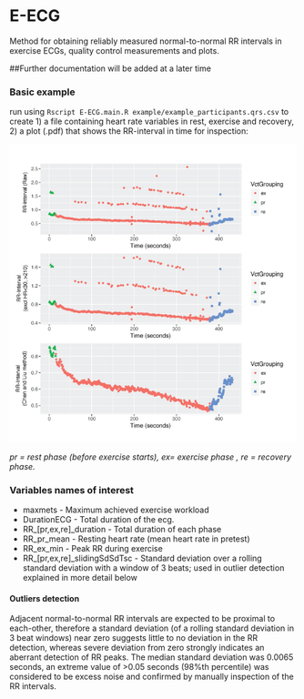 # E-ECG
Method for obtaining reliably measured normal-to-normal RR intervals in exercise ECGs, quality control measurements and plots.

##Further documentation will be added at a later time

### Basic example
run using `Rscript E-ECG.main.R example/example_participants.qrs.csv` to create 1) a file containing heart rate variables in rest, exercise and recovery, 2) a plot (.pdf) that shows the RR-interval in time for inspection:



![RR](example.jpg "example RR interval profile")


*pr = rest phase (before exercise starts), ex= exercise phase , re = recovery phase.*


### Variables names of interest
- maxmets - Maximum achieved exercise workload
- DurationECG - Total duration of the ecg. 
- RR_[pr,ex,re]_duration - Total duration of each phase 
- RR_pr_mean - Resting heart rate (mean heart rate in pretest)
- RR_ex_min - Peak RR during exercise
- RR_[pr,ex,re]_slidingSdSdTsc - Standard deviation over a rolling standard deviation with a window of 3 beats; used in outlier detection explained in more detail below 

#### Outliers detection
Adjacent normal-to-normal RR intervals are expected to be proximal to each-other, therefore a standard deviation (of a rolling standard deviation in 3 beat windows) near zero suggests little to no deviation in the RR detection, whereas severe deviation from zero strongly indicates an aberrant detection of RR peaks. The median standard deviation was 0.0065 seconds, an extreme value of >0.05 seconds (98%th percentile) was considered to be excess noise and confirmed by manually inspection of the RR intervals.
